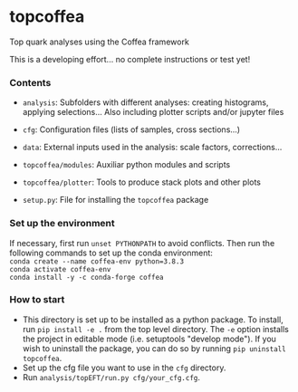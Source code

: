 # topcoffea
Top quark analyses using the Coffea framework

This is a developing effort... no complete instructions or test yet!

### Contents
- `analysis`:
   Subfolders with different analyses: creating histograms, applying selections...
   Also including plotter scripts and/or jupyter files

- `cfg`:
  Configuration files (lists of samples, cross sections...)

- `data`:
  External inputs used in the analysis: scale factors, corrections...

- `topcoffea/modules`:
  Auxiliar python modules and scripts

- `topcoffea/plotter`:
  Tools to produce stack plots and other plots

- `setup.py`: File for installing the `topcoffea` package

### Set up the environment 
If necessary, first run `unset PYTHONPATH` to avoid conflicts. Then run the following commands to set up the conda environment:  
`conda create --name coffea-env python=3.8.3`  
`conda activate coffea-env`  
`conda install -y -c conda-forge coffea`  

### How to start
- This directory is set up to be installed as a python package. To install, run `pip install -e .` from the top level directory. The `-e` option installs the project in editable mode (i.e. setuptools "develop mode"). If you wish to uninstall the package, you can do so by running `pip uninstall topcoffea`.
- Set up the cfg file you want to use in the `cfg` directory.
- Run `analysis/topEFT/run.py cfg/your_cfg.cfg`.
